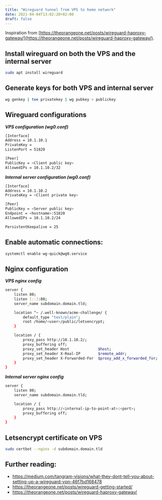 ```yaml
---
title: "Wireguard tunnel from VPS to home network"
date: 2021-04-04T13:02:20+02:00
draft: false
---
```

Inspiration from [https://theorangeone.net/posts/wireguard-haproxy-gateway/](https://theorangeone.net/posts/wireguard-haproxy-gateway/).

## Install wireguard on both the VPS and the internal server
```bash
sudo apt install wireguard
```

## Generate keys for both VPS and internal server
```bash
wg genkey | tee privatekey | wg pubkey > publickey
```

## Wireguard configurations

___VPS configuration (wg0.conf)___
```bash
[Interface]
Address = 10.1.10.1
PrivateKey = 
ListenPort = 51820

[Peer]
PublicKey = <Client public key>
AllowedIPs = 10.1.10.2/32
```

___Internal server configuration (wg0.conf)___
```bash
[Interface]
Address = 10.1.10.2
PrivateKey = <Client private key>

[Peer]
PublicKey = <Server public key>
Endpoint = <hostname>:51820
AllowedIPs = 10.1.10.2/24

PersistentKeepalive = 25
```



## Enable automatic connections:
```bash
systemctl enable wg-quick@wg0.service
```

## Nginx configuration
___VPS nginx config___
```bash
server {
    listen 80;
    listen [::]:80;
    server_name subdomain.domain.tld;

    location ^~ /.well-known/acme-challenge/ {
        default_type "text/plain";
        root /home/<user>/public/letsencrypt;
    }

    location / {
        proxy_pass http://10.1.10.2/;
        proxy_buffering off;
        proxy_set_header Host             $host;
        proxy_set_header X-Real-IP        $remote_addr;
        proxy_set_header X-Forwarded-For  $proxy_add_x_forwarded_for;
    }
}
```

___Internal server nginx config___
```bash
server {
    listen 80;
    server_name subdomain.domain.tld;

    location / {
        proxy_pass http://<internal-ip-to-point-at>:<port>;
        proxy_buffering off;
    }
}
```

## Letsencrypt certificate on VPS
```bash
sudo certbot --nginx -d subdomain.domain.tld
```

## Further reading:
* https://medium.com/tangram-visions/what-they-dont-tell-you-about-setting-up-a-wireguard-vpn-46f7bd168478
* https://theorangeone.net/posts/wireguard-getting-started/
* https://theorangeone.net/posts/wireguard-haproxy-gateway/
